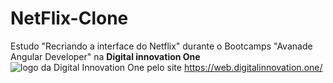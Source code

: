 # NetFlix-Clone
Estudo "Recriando a interface do Netflix" durante o Bootcamps "Avanade Angular Developer" na **Digital innovation One**![logo da Digital Innovation One](https://github.com/PauloBast/netflix-clone.github.io/blob/netflix-clone/img/log%20digital%20innovation%20one.png) pelo site <https://web.digitalinnovation.one/>
